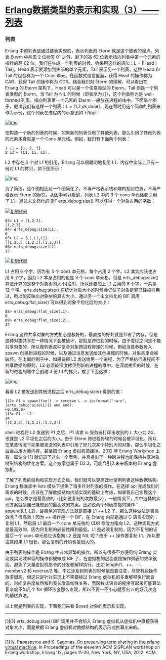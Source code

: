 # [Erlang数据类型的表示和实现（3）——列表](https://www.cnblogs.com/zhengsyao/p/erlang_eterm_implementation_3.html)

### 列表

Erlang 中的列表是通过链表实现的，表示列表的 Eterm 就是这个链表的起点。列表 Eterm 中除去 2 位标签 01 之外，剩下的高 62 位表示指向列表中第一个元素的指针的高 62 位。我们在生成一个列表的时候，会采用这样的语法：L = [Head | Tail]，Head 表示要添加到头部的单个元素，Tail 表示另一个列表。这种 Head 和 Tail 的组合称为一个 Cons 单元。在函数式语言里面，获得 Head 的操作称为 CAR，获得 Tail 的操作称为 CDR。结合我们对 Eterm 的理解，可以看出在 Erlang 的 Eterm 架构下，Head 可以是一个任意类型的 Eterm，Tail 则是一个列表类型的 Eterm。当 Tail 为 NIL 的时候（即表示为 []），这个列表称为是 well-formed 列表。指向列表第一个元素的 Eterm 一般放在进程的栈中。下面举个例子，假设我们有这样一个列表：L = [1,2,ok,done]，现在暂时用这个简单的列表来作为示例，这个列表在进程内的示意图如下所示：

[![img](https://images0.cnblogs.com/blog/414649/201311/16222715-d834e5dfbb9b4429b403814571ae3b37.png)](https://images0.cnblogs.com/blog/414649/201311/16222715-d834e5dfbb9b4429b403814571ae3b37.png)

在构造一个新的列表的时候，如果新的列表引用了其他列表，那么引用了其他列表的元素本身就是一个 Cons 单元格。例如，我们有下面两个列表：

```
1 L1 = [1, 2, 3].
2 L2 = [L1, L1, L1].
```

L2 中存在 3 个对 L1 的引用，Erlang 可以很聪明地复用 L1，内存中实际上只有一份对 L1 的拷贝，如下图所示：

![img](https://images0.cnblogs.com/blog/414649/201311/14194027-bd6ab1f6ff8f4a6b8ae7c5bd2272ab1a.png)

为了简洁，这个图相比前一个图简化了，不再严格表示栈和堆的相对位置，不再严格表示 Eterm 的标签。从图中可以看到，列表 L2 中的 3 个 cons 单元格都引用了 L1。通过未文档化的 BIF erts_debug:size() 可以获得一个对象占用的字数：

[![复制代码](https://common.cnblogs.com/images/copycode.gif)](javascript:void(0);)

```
83> L1 = [1,2,3].
[1,2,3]
84> erts_debug:size(L1).
6
85> L2 = [L1,L1,L1].
[[1,2,3],[1,2,3],[1,2,3]]
86> erts_debug:size(L2).
12
```

[![复制代码](https://common.cnblogs.com/images/copycode.gif)](javascript:void(0);)

L1 占用 6 个字，因为有 3 个 cons 单元格，每个占用 2 个字。L2 其实应该也占用 6 个字，因为 L2 本身占用的也是 3 个 cons 单元格。但是 erts_debug:size() 算法计算的是整个对象树的大小[注3]，所以还要加上 L1 占用的 6 个字，一共是 12 个字。erts_debug:size() 在统计对象大小的时候会记住子对象是否已经被引用过，所以能反映出对象树的真实大小。通过另一个未文档化的 BIF 调用 erts_debug:flat_size() 可以得到对象平坦化后的大小：

```
88> erts_debug:flat_size(L1).
6
89> erts_debug:flat_size(L2).
24
```

 

Erlang 这种共享对象的方式想必是极好的，最直接的好处就是节省了内存。但是这种对象共享在一种情况下会被破坏，那就是跨进程的时候。由于进程之间是不能共享对象的，所以像列表这种复合对象跨进程传递的时候，例如当做参数传入 spawn 创建新进程的时候，以及通过消息发送给其他进城的时候，对象共享会被破坏。在上面的例子中，如果要把 L2 发送给另一个进程，为了严格执行进程间不共享数据的原则，L2 必须被深度拷贝到新的进程的堆中。在深度拷贝的时候，在新的进程的堆中会创建 3 份 L1 的拷贝，成了下面这样：

![img](https://images0.cnblogs.com/blog/414649/201311/14200736-58756c605bfa43bf81c60dce9af8b0ae.png)

看看 L2 被发送到其他进程之后 erts_debug:size() 得到的值：

```
112> P1 = spawn(fun() -> receive L -> io:format("~w~n", [erts_debug:size(L)]) end end).
<0.198.0>
113> P1 ! L2.                                                                          
24
[[1,2,3],[1,2,3],[1,2,3]]
```

shell 进程将 L2 发送到 P1 之后，P1 请求 io 服务器打印出收到的 L 大小为 24，也就是 L2 平坦化之后的大小。由于 Eterm 跨进程传输的时候会被平坦化，所以在某些情况下如果被发送的列表中引用了好几次某个特别大的对象，那么平坦化之后会占用大量内存，甚至把 Erlang 虚拟机搞挂掉。2012 年 Erlang Workshop 上有一篇论文 [1] 就记录了这么一个案例，并且提出了一种跨进程也能保持共享对象树形结构的优化方案。这个方案也属于 D2.3，可能会引入未来版本的 Erlang 虚拟机。

了解了列表的结构和实现方式之后，我们就可以更高效地使用列表这种数据结构。Erlang 标准库中 lists 模块下提供了很多针对列表的操作。在选择 api 完成我们的需求的时候，应该在了解数据结构内部实现的基础上考虑，如果我自己实现这个 api，怎么样才是最高效的（比如说复制的次数最少），一般情况下，库中选择的实现方案就是自己能想到的最高效的方案。比如说两个列表拼接的操作：append(L1, L2)，最简单的实现方法就是直接 L1 ++ L2 了。那么这种做法是否高效呢？很高效！因为 ++ 操作是一个 BIF，在 Erlang 内部是通过 C 语言实现的：复制 L1，然后将 L1 最后一个 cons 单元格的 CDR 修改为指向 L2。这种实现方式是最高效的，因为将复制的必要性降到最低。L1 是必须复制的，因为不复制的话最后一个 cons 单元格应该指向 L2 还是 NIL 呢？由于 ++ 操作要复制 L1，所以要注意如果 L1 很长，那么复制的开销也是很大的。

由于列表的操作是 Erlang 中非常频繁的操作，所以有很多不方便用纯 Erlang 实现或实现效率低的操作都被做成 BIF 了，在虚拟机的层面直接操作列表的效率很高，避免了大量虚拟机指令的分发和解释执行。比如 length/1、++、--、member/2 和 reverse/2 等。不过涉及到列表的时候依然要注意，尽管有些操作效率很高，但这只是针对实现上不需要经过 Erlang 虚拟机的多重解释执行而言的，时间复杂度依然和列表长度呈线性关系，而函数式语言的程序写起来可能算法复杂度不如几个 for 循环嵌套那么直观，所以不要一不小心就写出 n 的好几次方的糟糕算法。

以上就是列表的实现，下面我们来看 Boxed 对象的表示和实现。

------

[注3] erts_debug:size() BIF 调用并不会陷入 Erlang 虚拟机从虚拟机中直接获得对象大小，而是根据 Erlang 虚拟机对数据结构的表示形式推算出来的。

------

[1] N. Papaspyrou and K. Sagonas. [On preserving term sharing in the erlang virtual machine](http://user.it.uu.se/~kostis/Papers/erlang12_sharing.pdf). In Proceedings of the eleventh ACM SIGPLAN workshop on Erlang workshop, Erlang ’12, pages 11–20, New York, NY, USA, 2012. ACM.